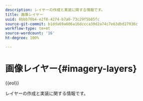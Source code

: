 ```yaml
---
description: レイヤーの作成と実装に関する情報です。
title: 画像レイヤー
uuid: 8bbb78b4-e2f8-4274-b7a0-73c29f5b85fc
source-git-commit: b1dda69a606a16dccca30d2a74c7e63dbd27936c
workflow-type: tm+mt
source-wordcount: '16'
ht-degree: 100%

---
```



# 画像レイヤー{#imagery-layers}

{{eol}}

レイヤーの作成と実装に関する情報です。


